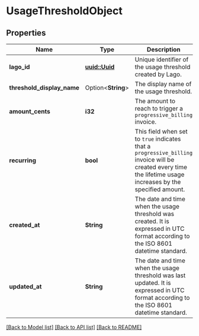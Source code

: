 # UsageThresholdObject

## Properties

Name | Type | Description | Notes
------------ | ------------- | ------------- | -------------
**lago_id** | [**uuid::Uuid**](uuid::Uuid.md) | Unique identifier of the usage threshold created by Lago. | 
**threshold_display_name** | Option<**String**> | The display name of the usage threshold. | [optional]
**amount_cents** | **i32** | The amount to reach to trigger a `progressive_billing` invoice. | 
**recurring** | **bool** | This field when set to `true` indicates that a `progressive_billing` invoice will be created every time the lifetime usage increases by the specified amount. | 
**created_at** | **String** | The date and time when the usage threshold was created. It is expressed in UTC format according to the ISO 8601 datetime standard. | 
**updated_at** | **String** | The date and time when the usage threshold was last updated. It is expressed in UTC format according to the ISO 8601 datetime standard. | 

[[Back to Model list]](../README.md#documentation-for-models) [[Back to API list]](../README.md#documentation-for-api-endpoints) [[Back to README]](../README.md)


